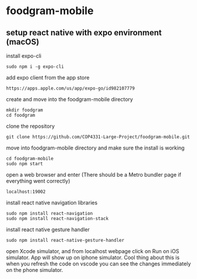 # foodgram-mobile

## setup react native with expo environment (macOS)
install expo-cli
```
sudo npm i -g expo-cli
```
add expo client from the app store
```
https://apps.apple.com/us/app/expo-go/id982107779
```
create and move into the foodgram-mobile directory
```
mkdir foodgram
cd foodgram
```
clone the repository
```
git clone https://github.com/COP4331-Large-Project/foodgram-mobile.git
```
move into foodgram-mobile directory and make sure the install is working
```
cd foodgram-mobile
sudo npm start
```
open a web browser and enter (There should be a Metro bundler page if everything went correctly)
```
localhost:19002
```
install react native navigation libraries
```
sudo npm install react-navigation
sudo npm install react-navigation-stack
```
install react native gesture handler
```
sudo npm install react-native-gesture-handler
```
open Xcode simulator, and from localhost webpage click on Run on iOS simulator. App will show up on iphone simulator. Cool thing about this is when you refresh the code on vscode you can see the changes immediately on the phone simulator.
